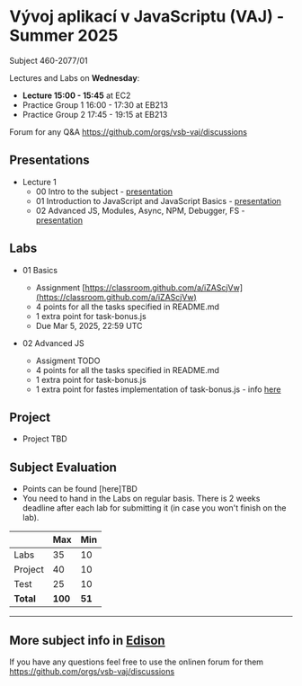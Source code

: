 # Vývoj aplikací v JavaScriptu (VAJ) - Summer 2025 
Subject 460-2077/01

Lectures and Labs on **Wednesday**:
- **Lecture 15:00 - 15:45** at EC2
- Practice Group 1 16:00 - 17:30 at EB213
- Practice Group 2 17:45 - 19:15 at EB213

Forum for any Q&A https://github.com/orgs/vsb-vaj/discussions

## Presentations 
- Lecture 1
  - 00 Intro to the subject - [presentation](https://docs.google.com/presentation/d/1fg9hc8wu0giDWeY_-eLFmMMoGcCurY6T99fgrpEEyzw/edit?usp=sharing)
  - 01 Introduction to JavaScript and JavaScript Basics - [presentation](https://docs.google.com/presentation/d/1-2gl_ycLBRFdR0Rtzc6jlwqIJY6HyjMlA7kv502PfIE/edit?usp=sharing)
  - 02 Advanced JS, Modules, Async, NPM, Debugger, FS - [presentation](https://docs.google.com/presentation/d/1oBhLwi_Wh7kdfiOBZymfzpTkvDaueoxtRokrK1ApHL4/edit?usp=sharing)


## Labs
- 01 Basics
  - Assignment [https://classroom.github.com/a/iZAScjVw](https://classroom.github.com/a/iZAScjVw)
  - 4 points for all the tasks specified in README.md
  - 1 extra point for task-bonus.js
  - Due Mar 5, 2025, 22:59 UTC

- 02 Advanced JS
  - Assigment TODO
  - 4 points for all the tasks specified in README.md
  - 1 extra point for task-bonus.js
  - 1 extra point for fastes implementation of task-bonus.js - info [here](https://github.com/orgs/vsb-vaj/discussions/16#discussion-8016040)

## Project
- Project TBD

## Subject Evaluation
- Points can be found [here]TBD
- You need to hand in the Labs on regular basis. There is 2 weeks deadline after each lab for submitting it (in case you won't finish on the lab). 

|           | Max     | Min    |
|-----------|---------|--------|
| Labs      |    35   |   10   |
| Project   |    40   |   10   |
| Test      |    25   |   10   |
| **Total** | **100** | **51** |

------------------------
## More subject info in [Edison](https://edison.sso.vsb.cz/cz.vsb.edison.edu.study.prepare.web/SubjectVersion.faces?version=460-2077/01&studyPlanId=24376&locale=cs)

If you have any questions feel free to use the onlinen forum for them https://github.com/orgs/vsb-vaj/discussions
